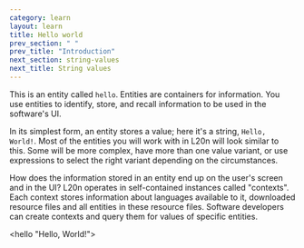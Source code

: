 ```yaml
---
category: learn
layout: learn
title: Hello world
prev_section: " "
prev_title: "Introduction"
next_section: string-values
next_title: String values
---
```


<section class="clearfix">
	<div class="left">
		<p>This is an entity called <code class="entity">hello</code>. Entities are containers for information. You use entities to identify, store, and recall information to be used in the software's UI.</p>
		<p>In its simplest form, an entity stores a value; here it's a string, <code>Hello, World!</code>.  Most of the entities you will work with in L20n will look similar to  this.  Some will be more complex, have more than one value variant, or use expressions to select the right variant depending on the circumstances.</p>
		<p>How does the information stored in an entity end up on the user's screen and in the UI?  L20n operates in self-contained instances called "contexts".  Each context stores information about languages available to it, downloaded resource files and all entities in these resource files.  Software developers can create contexts and query them for values of specific entities.</p>
	</div>
	<div class="right">
		<div class="editor sourceEditor height5"
		  id="sourceEditor1"
		  data-source="sourceEditor1"
		  data-output="output1"
		>&lt;hello "Hello, World!"&gt;</div>
		<dl id="output1">
		</dl>
	</div>
</section>

